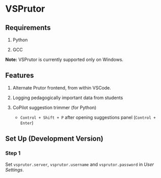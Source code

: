 # VSPrutor

## Requirements

1. Python

2. GCC

__Note:__
VSPrutor is currently supported only on Windows.

## Features

1. Alternate Prutor frontend, from within VSCode.

2. Logging pedagogically important data from students

3. CoPilot suggestion trimmer (for Python)
    - `Control + Shift + P` after opening suggestions panel (`Control + Enter`)

## Set Up (Development Version)

### Step 1
Set `vsprutor.server`, `vsprutor.username` and `vsprutor.password` in _User Settings_.